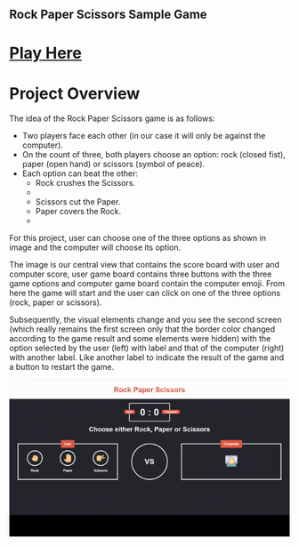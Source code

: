 ﻿## Rock Paper Scissors Sample Game

# <a href = "https://gurjeetmor.github.io/RockPaperScissorsGame/" > Play Here </a>

# Project Overview

<p>The idea of ​​the Rock Paper Scissors game is as follows:</p>

 <ul>
 <li>Two players face each other (in our case it will only be against the computer).</li>
 <li>On the count of three, both players choose an option: rock (closed fist), paper (open hand) or scissors (symbol of peace).</li>
 <li>Each option can beat the other:
 <ul>
 <li>Rock crushes the Scissors.<li>
 <li>Scissors cut the Paper.</li>
 <li>Paper covers the Rock.<li>
 </ul>
 </li>
 </ul>

 <p>For this project, user can choose one of the three options as shown in image and the computer will choose its option.</p>
 <p>The image is our central view that contains the score board with user and computer score, 
 user game board contains three buttons with the three game options and computer game board contain the computer emoji.
 From here the game will start and the user can click on one of the three options (rock, paper or scissors).</p>

 <p>Subsequently, the visual elements change and you see the second screen 
 (which really remains the first screen only that the border color changed according to the game result 
 and some elements were hidden) with the option selected by the user (left) with label and that of the computer (right) with another label. 
 Like another label to indicate the result of the game and a button to restart the game.</p>

<img src = "img/RockPaperScissors.gif" alt = "" />